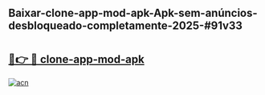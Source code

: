 ## Baixar-clone-app-mod-apk-Apk-sem-anúncios-desbloqueado-completamente-2025-#91v33

# <h2><a href="https://ainizakaria.my?title=clone-app-mod-apk&ref=20M">🔗👉 🔴 clone-app-mod-apk</a></h2>

[![acn](https://github.com/user-attachments/assets/0f9c940e-d8b0-45ae-aac7-cd30a18b3e1c)](https://ainizakaria.my?title=clone-app-mod-apk&ref=20M)

